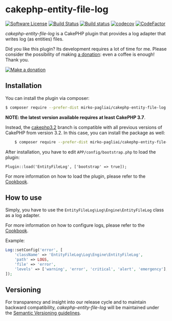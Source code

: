 # cakephp-entity-file-log

[![Software License](https://img.shields.io/badge/license-MIT-brightgreen.svg?style=flat-square)](LICENSE.txt)
[![Build Status](https://travis-ci.org/mirko-pagliai/cakephp-entity-file-log.svg?branch=master)](https://travis-ci.org/mirko-pagliai/cakephp-entity-file-log)
[![Build status](https://ci.appveyor.com/api/projects/status/rxadqjs0blb906jq?svg=true)](https://ci.appveyor.com/project/mirko-pagliai/cakephp-entity-file-log)
[![codecov](https://codecov.io/gh/mirko-pagliai/cakephp-entity-file-log/branch/master/graph/badge.svg)](https://codecov.io/gh/mirko-pagliai/cakephp-entity-file-log)
[![CodeFactor](https://www.codefactor.io/repository/github/mirko-pagliai/cakephp-entity-file-log/badge)](https://www.codefactor.io/repository/github/mirko-pagliai/cakephp-entity-file-log)

*cakephp-entity-file-log* is a CakePHP plugin that provides a log adapter that
writes log (as entities) files.

Did you like this plugin? Its development requires a lot of time for me.
Please consider the possibility of making [a donation](//paypal.me/mirkopagliai):
even a coffee is enough! Thank you.

[![Make a donation](https://www.paypalobjects.com/webstatic/mktg/logo-center/logo_paypal_carte.jpg)](//paypal.me/mirkopagliai)

## Installation
You can install the plugin via composer:
```bash
$ composer require --prefer-dist mirko-pagliai/cakephp-entity-file-log
```
**NOTE: the latest version available requires at least CakePHP 3.7**.

Instead, the [cakephp3.2](//github.com/mirko-pagliai/cakephp-entity-file-log/tree/cakephp3.2)
branch is compatible with all previous versions of CakePHP from version 3.2.
In this case, you can install the package as well:
```bash
    $ composer require --prefer-dist mirko-pagliai/cakephp-entity-file-log:dev-cakephp3.2
```
After installation, you have to edit `APP/config/bootstrap.php` to load the plugin:

    Plugin::load('EntityFileLog', ['bootstrap' => true]);

For more information on how to load the plugin, please refer to the
[Cookbook](https://book.cakephp.org/3.0/en/core-libraries/logging.html#logging-configuration).

## How to use
Simply, you have to use the `EntityFileLog\Log\Engine\EntityFileLog` class as a log adapter.

For more information on how to configure logs, please refer to the
[Cookbook](http://book.cakephp.org/3.0/en/plugins.html#loading-a-plugin).

Example:
```php
Log::setConfig('error', [
	'className' => 'EntityFileLog\Log\Engine\EntityFileLog',
	'path' => LOGS,
	'file' => 'error',
	'levels' => ['warning', 'error', 'critical', 'alert', 'emergency'],
]);
```

## Versioning
For transparency and insight into our release cycle and to maintain backward compatibility,
*cakephp-entity-file-log* will be maintained under the [Semantic Versioning guidelines](http://semver.org).
